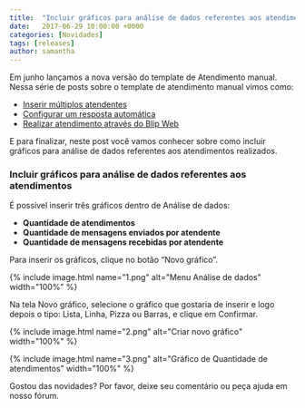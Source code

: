 ```yaml
---
title:  "Incluir gráficos para análise de dados referentes aos atendimentos"
date:   2017-06-29 10:00:00 +0000
categories: [Novidades]
tags: [releases]
author: samantha
---
```


Em junho lançamos a nova versão do template de Atendimento manual. Nessa série de posts sobre o template de atendimento manual vimos como: 
* [Inserir múltiplos atendentes]()
* [Configurar um resposta automática]()
* [Realizar atendimento através do Blip Web]()

E para finalizar, neste post você vamos conhecer sobre como incluir gráficos para análise de dados referentes aos atendimentos realizados.

<!--preview-->

### Incluir gráficos para análise de dados referentes aos atendimentos

É possível inserir três gráficos dentro de Análise de dados:
- **Quantidade de atendimentos**
- **Quantidade de mensagens enviados por atendente**
- **Quantidade de mensagens recebidas por atendente**

Para inserir os gráficos, clique no botão “Novo gráfico”.

{% include image.html name="1.png" alt="Menu Análise de dados" width="100%" %}

Na tela Novo gráfico, selecione o gráfico que gostaria de inserir e logo depois o tipo: Lista, Linha, Pizza ou Barras, e clique em Confirmar.

{% include image.html name="2.png" alt="Criar novo gráfico" width="100%" %}

{% include image.html name="3.png" alt="Gráfico de Quantidade de atendimentos" width="100%" %}

Gostou das novidades? Por favor, deixe seu comentário ou peça ajuda em nosso fórum.





